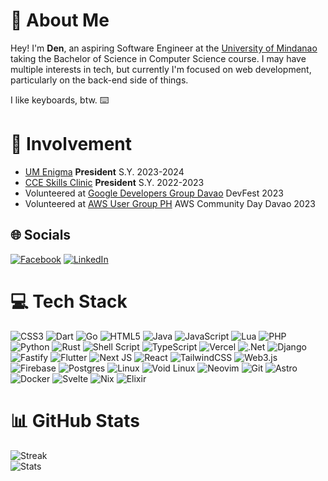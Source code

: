# 💫 About Me

Hey! I'm **Den**, an aspiring Software Engineer at the [University of Mindanao](https://umindanao.edu.ph) taking the Bachelor of Science in Computer Science course. I may have multiple interests in tech, but currently I'm focused on web development, particularly on the back-end side of things.

I like keyboards, btw. :keyboard:

# 🎉 Involvement

- [UM Enigma](https://facebook.com/um.enigma) **President** S.Y. 2023-2024
- [CCE Skills Clinic](https://facebook.com/cceskillsclinicofficial) **President** S.Y. 2022-2023
- Volunteered at [Google Developers Group Davao](https://facebook.com/gdgdavao) DevFest 2023
- Volunteered at [AWS User Group PH](https://facebook.com/awscommunitydayph) AWS Community Day Davao 2023

## 🌐 Socials

[![Facebook](https://img.shields.io/badge/Facebook-%231877F2.svg?style=for-the-badge&logo=facebook)](https://facebook.com/dnrkth)
[![LinkedIn](https://img.shields.io/badge/LinkedIn-%230077B5.svg?style=for-the-badge&logo=linkedin)](https://linkedin.com/in/denreikeith)

# 💻 Tech Stack

![CSS3](https://img.shields.io/badge/css3-%231572B6.svg?style=for-the-badge&logo=css3&logoColor=white)
![Dart](https://img.shields.io/badge/dart-%230175C2.svg?style=for-the-badge&logo=dart&logoColor=white)
![Go](https://img.shields.io/badge/go-%2300ADD8.svg?style=for-the-badge&logo=go&logoColor=white)
![HTML5](https://img.shields.io/badge/html5-%23E34F26.svg?style=for-the-badge&logo=html5&logoColor=white)
![Java](https://img.shields.io/badge/java-%23ED8B00.svg?style=for-the-badge&logo=openjdk&logoColor=white)
![JavaScript](https://img.shields.io/badge/javascript-%23323330.svg?style=for-the-badge&logo=javascript&logoColor=%23F7DF1E)
![Lua](https://img.shields.io/badge/lua-%232C2D72.svg?style=for-the-badge&logo=lua&logoColor=white)
![PHP](https://img.shields.io/badge/php-%23777BB4.svg?style=for-the-badge&logo=php&logoColor=white)
![Python](https://img.shields.io/badge/python-3670A0?style=for-the-badge&logo=python&logoColor=ffdd54)
![Rust](https://img.shields.io/badge/rust-%23000000.svg?style=for-the-badge&logo=rust&logoColor=white)
![Shell Script](https://img.shields.io/badge/shell_script-%23121011.svg?style=for-the-badge&logo=gnu-bash&logoColor=white)
![TypeScript](https://img.shields.io/badge/typescript-%23007ACC.svg?style=for-the-badge&logo=typescript&logoColor=white)
![Vercel](https://img.shields.io/badge/vercel-%23000000.svg?style=for-the-badge&logo=vercel&logoColor=white)
![.Net](https://img.shields.io/badge/.NET-5C2D91?style=for-the-badge&logo=.net&logoColor=white)
![Django](https://img.shields.io/badge/django-%23092E20.svg?style=for-the-badge&logo=django&logoColor=white)
![Fastify](https://img.shields.io/badge/fastify-%23000000.svg?style=for-the-badge&logo=fastify&logoColor=white)
![Flutter](https://img.shields.io/badge/Flutter-%2302569B.svg?style=for-the-badge&logo=Flutter&logoColor=white)
![Next JS](https://img.shields.io/badge/Next-black?style=for-the-badge&logo=next.js&logoColor=white)
![React](https://img.shields.io/badge/react-%2320232a.svg?style=for-the-badge&logo=react&logoColor=%2361DAFB)
![TailwindCSS](https://img.shields.io/badge/tailwindcss-%2338B2AC.svg?style=for-the-badge&logo=tailwind-css&logoColor=white)
![Web3.js](https://img.shields.io/badge/web3.js-F16822?style=for-the-badge&logo=web3.js&logoColor=white)
![Firebase](https://img.shields.io/badge/Firebase-039BE5?style=for-the-badge&logo=Firebase&logoColor=white)
![Postgres](https://img.shields.io/badge/postgres-%23316192.svg?style=for-the-badge&logo=postgresql&logoColor=white)
![Linux](https://img.shields.io/badge/Linux-FCC624?style=for-the-badge&logo=linux&logoColor=black)
![Void Linux](https://img.shields.io/badge/voidlinux-62b086?style=for-the-badge&logo=voidlinux)
![Neovim](https://img.shields.io/badge/NeoVim-%2357A143.svg?&style=for-the-badge&logo=neovim&logoColor=white)
![Git](https://img.shields.io/badge/git-%23F05033.svg?style=for-the-badge&logo=git&logoColor=white)
![Astro](https://img.shields.io/badge/astro-%232C2052.svg?style=for-the-badge&logo=astro&logoColor=white)
![Docker](https://img.shields.io/badge/docker-%230db7ed.svg?style=for-the-badge&logo=docker&logoColor=white)
![Svelte](https://img.shields.io/badge/svelte-%23f1413d.svg?style=for-the-badge&logo=svelte&logoColor=white)
![Nix](https://img.shields.io/badge/NIX-5277C3.svg?style=for-the-badge&logo=NixOS&logoColor=white)
![Elixir](https://img.shields.io/badge/elixir-%234B275F.svg?style=for-the-badge&logo=elixir&logoColor=white)

# 📊 GitHub Stats

<!-- ![Commits](https://github-readme-stats.vercel.app/api?username=dkeithdj&theme=tokyonight&hide_border=true&include_all_commits=true&count_private=true)<br/> -->

![Streak](https://github-readme-streak-stats.herokuapp.com/?user=dkeithdj&theme=tokyonight&hide_border=true)<br/>
![Stats](https://github-readme-stats.vercel.app/api/top-langs/?username=dkeithdj&theme=tokyonight&hide_border=true&include_all_commits=true&count_private=true&layout=compact)

<!-- ### ✍️ Random Dev Quote -->

<!-- ![Dev Quote](https://quotes-github-readme.vercel.app/api?type=horizontal&theme=radical) -->
<!---->
<!-- ### 😂 Random Dev Meme -->
<!---->
<!-- <img src='https://randommeme-five.vercel.app/' style="height: 400px;"/> -->
<!---->

<!-- [![](https://visitcount.itsvg.in/api?id=dkeithdj&icon=0&color=0)](https://visitcount.itsvg.in) -->

<!--
**dkeithdj/dkeithdj** is a ✨ _special_ ✨ repository because its `README.md` (this file) appears on your GitHub profile.
![]()
-->
<!-- Proudly created with GPRM ( https://gprm.itsvg.in ) -->
